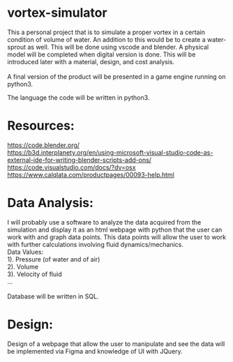 # vortex-simulator
This a personal project that is to simulate a proper vortex in a certain condition of volume of water. An addition to this would be to create a water-sprout as well. This will be done using vscode and blender. A physical model will be completed when digital version is done. This will be introduced later with a material, design, and cost analysis. \
\
A final version of the product will be presented in a game engine running on python3.

The language the code will be written in python3.

# Resources:
https://code.blender.org/ \
https://b3d.interplanety.org/en/using-microsoft-visual-studio-code-as-external-ide-for-writing-blender-scripts-add-ons/ \
https://code.visualstudio.com/docs/?dv=osx
https://www.calqlata.com/productpages/00093-help.html


# Data Analysis:
I will probably use a software to analyze the data acquired from the simulation and display it as an html webpage with python that the user can work with and graph data points. This data points will allow the user to work with further calculations involving fluid dynamics/mechanics. \
Data Values: \
1). Pressure (of water and of air) \
2). Volume \
3). Velocity of fluid \
... \
\
Database will be written in SQL.

# Design:
Design of a webpage that allow the user to manipulate and see the data will be implemented via Figma and knowledge of UI with JQuery.
